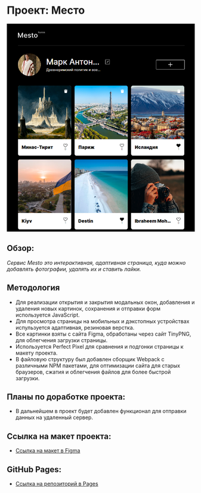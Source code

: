 # Проект: Место
![Превью проекта](https://github.com/RandyCheBro/imgs-for-README/blob/main/mesto.png?raw=true)

## Обзор:
_Cервис Mesto это интерактивная, адаптивная страница, куда можно добавлять фотографии, удалять их и ставить лайки._

## Методология
* Для реализации открытия и закрытия модальных окон, добавления и удаления новых картинок, сохранения и отправки форм используется JavaScript.
* Для просмотра страницы на мобильных и дэкстопных устройствах испульзуется адаптивная, резиновая верстка.
* Все картинки взяты с сайта Figma, обработаны через сайт TinyPNG, для облегчения загрузки страницы.
* Используется Perfect Pixel для сравнения и подгонки страницы к макету проекта.
* В файловую структуру был добавлен сборщик Webpack с различными NPM пакетами, для оптимизации сайта для старых браузеров, сжатия и облегчения файлов для более быстрой загрузки.

## Планы по доработке проекта:
* В дальнейшем в проект будет добавлен функционал для отправки данных на удаленный сервер.

## Ссылка на макет проекта:
- [Ссылка на макет в Figma](https://www.figma.com/file/2cn9N9jSkmxD84oJik7xL7/JavaScript.-Sprint-4?node-id=0%3A1&mode=dev)

## GitHub Pages:
- [Ссылка на репозиторий в Pages](https://randychebro.github.io/mesto/)
